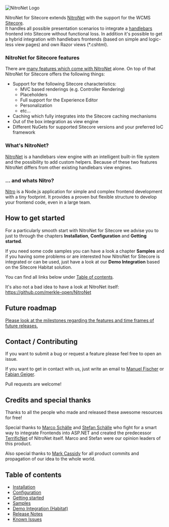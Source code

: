 ![NitroNet Logo](docs/imgs/logo.png)

NitroNet for Sitecore extends [NitroNet](https://github.com/merkle-open/NitroNet) with the support for the WCMS [Sitecore](http://www.sitecore.net).  
It handles all possible presentation scenarios to integrate a [handlebars](http://handlebarsjs.com) frontend into Sitecore without functional loss. In addition it's possible to get a hybrid integration with handlebars frontends (based on simple and logic-less view pages) and own Razor views (*.cshtml).

### NitroNet for Sitecore features
There are [many features which come with NitroNet](https://github.com/merkle-open/NitroNet#nitronet-features) alone. On top of that NitroNet for Sitecore offers the following things:
- Support for the following Sitecore characteristics:
	- MVC based renderings (e.g. Controller Rendering)
	- Placeholders
	- Full support for the Experience Editor
	- Personalization
	- etc...
- Caching which fully integrates into the Sitecore caching mechanisms
- Out of the box integration as view engine
- Different NuGets for supported Sitecore versions and your preferred IoC framework

### What's NitroNet?
[NitroNet](https://github.com/merkle-open/NitroNet) is a handlebars view engine with an intelligent built-in file system and the possibility to add custom helpers. Because of these two features NitroNet differs from other existing handlebars view engines.

### ... and whats Nitro?
[Nitro](https://github.com/merkle-open/generator-nitro/) is a Node.js application for simple and complex frontend development with a tiny footprint. It provides a proven but flexible structure to develop your frontend code, even in a large team.

## How to get started
For a particularly smooth start with NitroNet for Sitecore we advise you to just to through the chapters **Installation**, **Configuration** and **Getting started**.

If you need some code samples you can have a look a chapter **Samples** and if you having some problems or are interested how NitroNet for Sitecore is integrated or can be used, just have a look at our **Demo Integration** based on the Sitecore Habitat solution.

You can find all links below under [Table of contents](https://github.com/merkle-open/NitroNetSitecore#table-of-contents).

It's also not a bad idea to have a look at NitroNet itself: https://github.com/merkle-open/NitroNet

## Future roadmap
[Please look at the milestones regarding the features and time frames of future releases.](https://github.com/merkle-open/NitroNetSitecore/milestones)

## Contact / Contributing
If you want to submit a bug or request a feature please feel free to open an issue.

If you want to get in contact with us, just write an email to [Manuel Fischer](https://github.com/hombreDelPez) or [Fabian Geiger](https://github.com/naibafch).

Pull requests are welcome!

## Credits and special thanks
Thanks to all the people who made and released these awesome resources for free!

Special thanks to [Marco Schälle](https://github.com/marcoschaelle) and [Stefan Schälle](https://github.com/schaelle) who fight for a smart way to integrate Frontends into ASP.NET and created the predecessor [TerrificNet](https://github.com/merkle-open/TerrificNet) of NitroNet itself. Marco and Stefan were our opinion leaders of this product.

Also special thanks to [Mark Cassidy](https://github.com/cassidydotdk) for all product commits and propagation of our idea to the whole world.

## Table of contents
- [Installation](docs/installation.md)
- [Configuration](docs/configuration.md)
- [Getting started](docs/getting-started.md)
- [Samples](docs/samples.md)
- [Demo Integration (Habitat)](https://github.com/hombreDelPez/Habitat/tree/feature/nitronet-sitecore-demo)
- [Release Notes](https://github.com/merkle-open/NitroNetSitecore/releases)
- [Known Issues](docs/known-issues.md)
